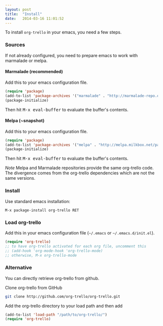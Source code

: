 ```yaml
---
layout: post
title:  "Install"
date:   2014-03-16 11:01:52
---
```


To install `org-trello` in your emacs, you need a few steps.

### Sources

If not already configured, you need to prepare emacs to work with marmalade or melpa.

#### Marmalade (recommended)

Add this to your emacs configuration file.

``` lisp
(require 'package)
(add-to-list 'package-archives '("marmalade" . "http://marmalade-repo.org/packages"))
(package-initialize)
```

Then hit <kbd>M-x eval-buffer</kbd> to evaluate the buffer's contents.

#### Melpa (~snapshot)

Add this to your emacs configuration file.

``` lisp
(require 'package)
(add-to-list 'package-archives '("melpa" . "http://melpa.milkbox.net/packages"))
(package-initialize)
```

Then hit <kbd>M-x eval-buffer</kbd> to evaluate the buffer's contents.

*Note*
Melpa and Marmalade repositories provide the same org-trello code.
The divergence comes from the org-trello dependencies which are not the same versions.

### Install

Use standard emacs installation:

`M-x package-install org-trello RET`

### Load org-trello

Add this in your emacs configuration file (`~/.emacs` or `~/.emacs.d/init.el`).

``` lisp
(require 'org-trello)
;; to have org-trello activated for each org file, uncomment this
;; (add-hook 'org-mode-hook 'org-trello-mode)
;; otherwise, M-x org-trello-mode
```

### Alternative

You can directly retrieve org-trello from github.

Clone org-trello from GitHub

```sh
git clone http://github.com/org-trello/org-trello.git
```

Add the org-trello directory to your load path and then add

``` lisp
(add-to-list 'load-path "/path/to/org-trello/")
(require 'org-trello)
```

